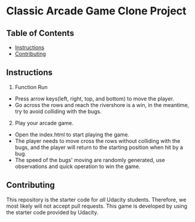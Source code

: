 # Classic Arcade Game Clone Project

## Table of Contents

- [Instructions](#instructions)
- [Contributing](#contributing)

## Instructions

1. Function Run
- Press arrow keys(left, right, top, and bottom) to move the player.
- Go across the rows and reach the rivershore is a win, in the meantime, try to avoid colliding with the bugs.


2. Play your arcade game.
- Open the index.html to start playing the game.
- The player needs to move cross the rows without colliding with the bugs, and the player will return to the starting position when hit by a bug.
- The speed of the bugs' moving are randomly generated, use observations and quick operation to win the game.


## Contributing

This repository is the starter code for _all_ Udacity students. Therefore, we most likely will not accept pull requests.
This game is developed by using the starter code provided by Udacity.
